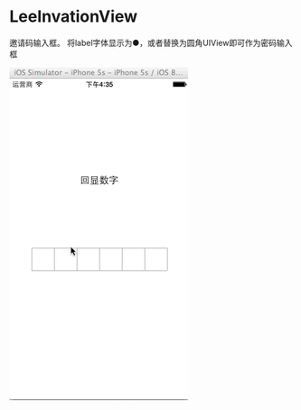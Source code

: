 # LeeInvationView


邀请码输入框。 将label字体显示为●，或者替换为圆角UIView即可作为密码输入框 








![image](https://github.com/yuanjilee/LeeInvationView/blob/master/LeeInvationCode.gif) 

